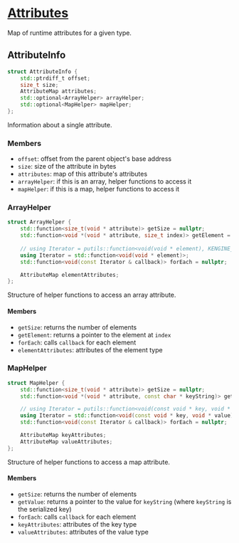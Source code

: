 # [Attributes](Attributes.hpp)

Map of runtime attributes for a given type.

## AttributeInfo

```cpp
struct AttributeInfo {
	std::ptrdiff_t offset;
	size_t size;
	AttributeMap attributes;
	std::optional<ArrayHelper> arrayHelper;
	std::optional<MapHelper> mapHelper;
};
```

Information about a single attribute.

### Members

* `offset`: offset from the parent object's base address
* `size`: size of the attribute in bytes
* `attributes`: map of this attribute's attributes
* `arrayHelper`: if this is an array, helper functions to access it
* `mapHelper`: if this is a map, helper functions to access it

### ArrayHelper

```cpp
struct ArrayHelper {
	std::function<size_t(void * attribute)> getSize = nullptr;
	std::function<void *(void * attribute, size_t index)> getElement = nullptr;
	
	// using Iterator = putils::function<void(void * element), KENGINE_META_ATTRIBUTES_ITERATOR_FUNCTION_SIZE>;
	using Iterator = std::function<void(void * element)>;
	std::function<void(const Iterator & callback)> forEach = nullptr;

	AttributeMap elementAttributes;
};
```

Structure of helper functions to access an array attribute.

#### Members

* `getSize`: returns the number of elements
* `getElement`: returns a pointer to the element at `index`
* `forEach`: calls `callback` for each element
* `elementAttributes`: attributes of the element type

### MapHelper

```cpp
struct MapHelper {
	std::function<size_t(void * attribute)> getSize = nullptr;
	std::function<void *(void * attribute, const char * keyString)> getValue = nullptr;

	// using Iterator = putils::function<void(const void * key, void * value), KENGINE_META_ATTRIBUTES_ITERATOR_FUNCTION_SIZE>;
	using Iterator = std::function<void(const void * key, void * value)>;
	std::function<void(const Iterator & callback)> forEach = nullptr;

	AttributeMap keyAttributes;
	AttributeMap valueAttributes;
};
```

Structure of helper functions to access a map attribute.

#### Members

* `getSize`: returns the number of elements
* `getValue`: returns a pointer to the value for `keyString` (where `keyString` is the serialized key)
* `forEach`: calls `callback` for each element
* `keyAttributes`: attributes of the key type
* `valueAttributes`: attributes of the value type
